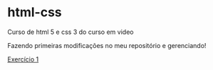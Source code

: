 # html-css
 Curso de html 5 e css 3 do curso em video

 Fazendo primeiras modificações no meu repositório e gerenciando!

 <a href="https://viniasilva.github.io/html-css/exercicios/mod01/ex001">Exercício 1</a>
